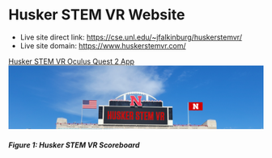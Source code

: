 # Husker STEM VR Website

- Live site direct link: https://cse.unl.edu/~jfalkinburg/huskerstemvr/
- Live site domain: https://www.huskerstemvr.com/

[Husker STEM VR Oculus Quest 2 App](Husker_STEM_VR-Release_5.apk)
![Husker STEM VR Scoreboard](img/Scoreboard.png)
##### Figure 1: Husker STEM VR Scoreboard